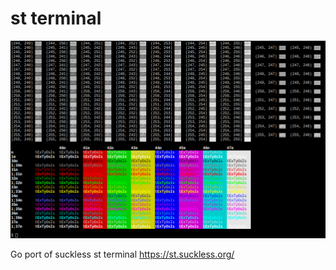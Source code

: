 # st terminal

![st](/screenshots/st.png?raw=true "st screenshot")

Go port of suckless st terminal
https://st.suckless.org/
